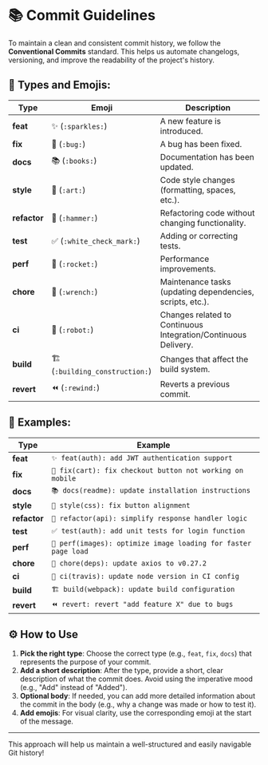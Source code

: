 # 📚 Commit Guidelines

To maintain a clean and consistent commit history, we follow the **Conventional Commits** standard. This helps us automate changelogs, versioning, and improve the readability of the project's history.

## 📌 Types and Emojis:
| Type         | Emoji                         | Description                                                    |
| ------------ | ----------------------------- | -------------------------------------------------------------- |
| **feat**     | ✨ (`:sparkles:`)              | A new feature is introduced.                                   |
| **fix**      | 🐛 (`:bug:`)                   | A bug has been fixed.                                          |
| **docs**     | 📚 (`:books:`)                 | Documentation has been updated.                                |
| **style**    | 🎨 (`:art:`)                   | Code style changes (formatting, spaces, etc.).                 |
| **refactor** | 🔨 (`:hammer:`)                | Refactoring code without changing functionality.               |
| **test**     | ✅ (`:white_check_mark:`)      | Adding or correcting tests.                                    |
| **perf**     | 🚀 (`:rocket:`)                | Performance improvements.                                      |
| **chore**    | 🔧 (`:wrench:`)                | Maintenance tasks (updating dependencies, scripts, etc.).      |
| **ci**       | 🤖 (`:robot:`)                 | Changes related to Continuous Integration/Continuous Delivery. |
| **build**    | 🏗 (`:building_construction:`) | Changes that affect the build system.                          |
| **revert**   | ⏪ (`:rewind:`)                | Reverts a previous commit.                                     |

## 📌 Examples:
| Type         | Example                                                       |
| ------------ | ------------------------------------------------------------- |
| **feat**     | `✨ feat(auth): add JWT authentication support`                |
| **fix**      | `🐛 fix(cart): fix checkout button not working on mobile`      |
| **docs**     | `📚 docs(readme): update installation instructions`            |
| **style**    | `🎨 style(css): fix button alignment`                          |
| **refactor** | `🔨 refactor(api): simplify response handler logic`            |
| **test**     | `✅ test(auth): add unit tests for login function`             |
| **perf**     | `🚀 perf(images): optimize image loading for faster page load` |
| **chore**    | `🔧 chore(deps): update axios to v0.27.2`                      |
| **ci**       | `🤖 ci(travis): update node version in CI config`              |
| **build**    | `🏗 build(webpack): update build configuration`                |
| **revert**   | `⏪ revert: revert "add feature X" due to bugs`                |

## ⚙️ How to Use

1. **Pick the right type**: Choose the correct type (e.g., `feat`, `fix`, `docs`) that represents the purpose of your commit.
2. **Add a short description**: After the type, provide a short, clear description of what the commit does. Avoid using the imperative mood (e.g., "Add" instead of "Added").
3. **Optional body**: If needed, you can add more detailed information about the commit in the body (e.g., why a change was made or how to test it).
4. **Add emojis**: For visual clarity, use the corresponding emoji at the start of the message.

---

This approach will help us maintain a well-structured and easily navigable Git history!
